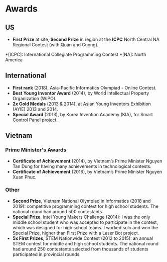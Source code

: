 # Awards

## US

- **First Prize** at site, **Second Prize** in region at the **ICPC** North Central NA Regional Contest (with Quan and Cuong).

*[ICPC]: International Collegiate Programming Contest
*[NA]: North America

## International	

- **First rank** (2018), Asia-Pacific Informatics Olympiad - Online Contest.
- **Best Young Inventor Award** (2014), by World Intellectual Property Organization (WIPO).
- **2x Gold Medals** (2013 & 2014), at Asian Young Inventors Exhibition (AYIE) 2013 and 2014.
- **Special Award** (2013), by Korea Invention Academy (KIA), for Smart Control Panel project.

## Vietnam

### Prime Minister's Awards	

- **Certificate of Achievement** (2014), by Vietnam’s Prime Minister Nguyen Tan Dung for having many achievements in technological contests.
- **Certificate of Achievement** (2016), by Vietnam’s Prime Minister Nguyen Xuan Phuc.

### Other

- **Second Prize**, Vietnam National Olympiad in Informatics (2018 and 2019): competitive programming contest for high school students. The national round had around 500 contestants.
- **Special Prize**, Intel Young Makers Challenge (2014): I was the only middle school student who was accepted to participate in the contest, which was designed for high school teams. I worked solo and won the Special Prize, higher than First Prize with a Laser Bot project.
- **5x First Prizes**, STEM Nationwide Contest (2012 to 2015): an annual STEM contest for middle and high school students. The national round had around 250 contestants selected from thousands of students participated in provincial rounds.